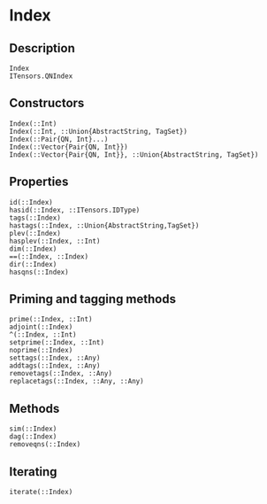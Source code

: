 # Index

## Description

```@docs
Index
ITensors.QNIndex
```

## Constructors

```@docs
Index(::Int)
Index(::Int, ::Union{AbstractString, TagSet})
Index(::Pair{QN, Int}...)
Index(::Vector{Pair{QN, Int}})
Index(::Vector{Pair{QN, Int}}, ::Union{AbstractString, TagSet})
```

## Properties

```@docs
id(::Index)
hasid(::Index, ::ITensors.IDType)
tags(::Index)
hastags(::Index, ::Union{AbstractString,TagSet})
plev(::Index)
hasplev(::Index, ::Int)
dim(::Index)
==(::Index, ::Index)
dir(::Index)
hasqns(::Index)
```

## Priming and tagging methods

```@docs
prime(::Index, ::Int)
adjoint(::Index)
^(::Index, ::Int)
setprime(::Index, ::Int)
noprime(::Index)
settags(::Index, ::Any)
addtags(::Index, ::Any)
removetags(::Index, ::Any)
replacetags(::Index, ::Any, ::Any)
```

## Methods

```@docs
sim(::Index)
dag(::Index)
removeqns(::Index)
```

## Iterating

```@docs
iterate(::Index)
```

